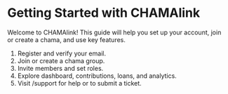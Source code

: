 # Getting Started with CHAMAlink

Welcome to CHAMAlink! This guide will help you set up your account, join or create a chama, and use key features.

1. Register and verify your email.
2. Join or create a chama group.
3. Invite members and set roles.
4. Explore dashboard, contributions, loans, and analytics.
5. Visit /support for help or to submit a ticket.
